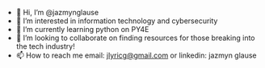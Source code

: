 - 👋 Hi, I’m @jazmynglause
- 👀 I’m interested in information technology and cybersecurity 
- 🌱 I’m currently learning python on PY4E
- 💞️ I’m looking to collaborate on finding resources for those breaking into the tech industry!
- 📫 How to reach me email: jlyricg@gmail.com or linkedin: jazmyn glause 

<!---
jazmynglause/jazmynglause is a ✨ special ✨ repository because its `README.md` (this file) appears on your GitHub profile.
You can click the Preview link to take a look at your changes.
--->
